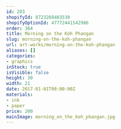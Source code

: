 ```yaml
---
id: 203
shopifyId: 8723268403530
shopifyOptionId: 47772441542986
order: 364
title: Morning on the Koh Phangan
slug: morning-on-the-koh-phangan
url: art-works/morning-on-the-koh-phangan
aliases: []
categories:
- graphics
inStock: true
isVisible: false
height: 30
width: 21
date: 2017-01-01T00:00:00Z
materials:
- ink
- paper
price: 200
mainImage: morning_on_the_koh_phangan.jpg
---
```

